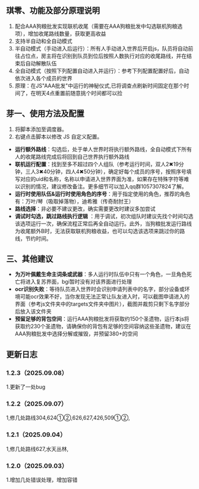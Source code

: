 ## 琪零、功能及部分原理说明

1. 配合AAA狗粮批发实现联机收尾（需要在AAA狗粮批发中勾选联机狗粮选项），增加收尾路线数量，获取更高收益
2. 支持半自动和全自动模式
3. 半自动模式（手动进入后运行）：所有人手动进入世界后开启js，队员将自动前往占位点，房主将在识别到队员到位后按照人数执行对应的收尾路线，并在结束后自动解散队伍
4. 全自动模式（按照下列配置自动进入并运行）：参考下列配置配置好后，自动依次进入各个成员的世界
5. 原理：在JS"AAA批发"中运行的神秘仪式,已将调查点刷新时间固定在那个时间了，在明天4点重置前随意挑个时间都可以捡

## 芽一、使用方法及配置

1. 将脚本添加至调度器。
2. 右键点击脚本以修改 JS 自定义配置。

* **运行额外路线**：勾选后，处于单人世界时将执行额外路线，全自动模式下所有人的收尾路线完成后将回到自己世界执行额外路线
* **联机运行配置**：找到至多不超过四个人组队（参考运行时间，双人2✖19分钟，三人3✖40分钟，四人4✖50分钟），确定好每个成员的序号，按照序号填写对应的uid和名称，名称以申请进入世界界面为准，如果存在特殊字符等难以识别的情况，建议修改备注。更多细节可以加入qq群1057307824了解。
* **运行时使用队伍\&运行时使用角色的序号**：用于指定使用的角色，推荐的角色有：万叶/琴（吸取掉落物），迪希雅（传奇耐肘王）
* **路线选择**：非必要不建议更改，确实需要更改时建议多加尝试
* **调试时勾选，跳过路线执行逻辑** ：用于调试，初次组队时建议先找个时间勾选该选项运行一次，确保流程正常后再全自动运行。此外，当狗粮批发运行路线为收尾额外B时，无法获取联机狗粮收益，也可以勾选该选项来跳过你的路线，节约时间。

## 三、其他建议

* **为万叶佩戴生命主词条或武器**：多人运行时队伍中只有一个角色，一旦角色死亡将进入复苏界面，bgi暂时没有对该界面进行处理
* **ocr识别失败**：等待队员进入世界时会识别申请列表中的名字，部分设备或环境可能ocr效果不好，当你发现无法正常让队友进入时，可以截图申请进入的界面（参考js文件夹中的targets文件夹中图片），截图并裁剪只剩下名字部分后放入该文件夹
* **预留足够的背包空间**：运行AAA狗粮批发将获取约150个圣遗物，运行本js将获取约230个圣遗物，请确保你的背包有足够的空间容纳这些圣遗物，建议在AAA狗粮批发中选择分解或摧毁，并预留380+的空间

## 更新日志
### 1.2.3（2025.09.08）
1.更新了一处bug
### 1.2.2（2025.09.07）
1,修几处路线304,624①②,626,627,426,509①②,
### 1.2.1（2025.09.04）
1,修几处路线627,水天丛林,
### 1.2.0（2025.09.03）
1.增加几处错误处理，增加容错

